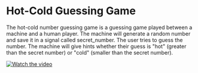 # Hot-Cold Guessing Game

The hot-cold number guessing game is a guessing game played between a machine and a human player. The machine will generate a random number and save it in a signal called secret_number. The user tries to guess the number. The machine will give hints whether their guess is "hot" (greater than the secret number) or "cold" (smaller than the secret number).

[![Watch the video](https://img.youtube.com/vi/nTQUwghvy5Q/default.jpg)](https://youtu.be/cxi7z6IQz-Q)
